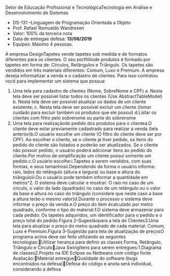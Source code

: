 
Setor de Educação Profissional e TecnológicaTecnologia em Análise e Desenvolvimento de Sistemas
- DS-131 –Linguagem de Programação Orientada a Objeto
- Prof. Rafael Romualdo Wandresen
- Valor: 100% da terceira nota
- Data de entregae defesa: **13/06/2019**
- Equipes: Máximo 4 pessoas.

A empresa DesignTapetes vende tapetes sob medida e de formatos diferentes para os clientes. 
O seu portfóliode produtos é formado por tapetes em forma de: Círculos, Retângulos e Triângulo. 
Os tapetes são vendidos em três materiais diferentes: Comum, Luxo e Premium.
A empresa deseja informatizar a venda e o cadastro de clientes. 
Para isso contratou você para implementar um sistema que possua:
 1. Uma tela para cadastro de clientes (Nome, SobreNome e CPF) 
   a. Nesta tela deve ser possível listar todos os clientes (Use AbstractTableModel)
   b. Nesta tela deve ser possível atualizar os dados de um cliente existente;
   c. Nesta  tela  deve  ser  possível  excluir  um  cliente  (tomar  cuidado  para  excluir também os produtos que ele possui)
   d.Listar os clientes com filtro pelo sobrenome ou parte do sobrenome
  2. Uma tela para realizaçãodo pedido dos produtos para o clientea.O cliente deve estar previamente cadastrado para realizar a venda (tela anterior)b.O usuário escolhe um cliente (O filtro do cliente deve ser por CPF). Ao escolher o cliente, se o cliente já tiver pedido, os itens do pedido do cliente são listados e poderão  ser  atualizados.  Se  o  cliente  não  possuir  pedido,  o  usuário  poderá adicionar  itens  ao  pedido  do  cliente.Por  motivo  de  simplificação  um  cliente possui somente um pedido.c.O usuário escolhe:i.Tapetes a serem vendidos, com suas formas, e seus tamanhosii.Dependendo da forma o usuário informa: raio, lados do retângulo (altura e largura) ou base e altura do triânguloiii.Ou  o  usuário  pode  também  informar  a  quantidade  em  metros^2.  O sistema deve calcular e mostrar: O raio no caso de um circulo, o valor do lado (quadrado) no caso de um retângulo ou o valor da base e altura 
no caso do triângulo (considere que neste caso a base a altura terão o mesmo valor)d.Durante o processo o sistema deve informar o preço da venda.e.O preço do item écalculado por metro quadrado, conforme o tipo do material.f.O  sistema  deve  armazenar  para  cada  pedido:  Os  tapetes  adquiridos,  um identificador para o pedido e o preço total do pedido.Figura 2–Sugestãopara a tela de Clientes3.Uma tela para atualizar o preço do metro quadrado de cada material: Comum, Luxo e Premium.Figura 3–Sugestão para tela de atualização de preçosO programa acima deve ser feito utilizando as seguintes tecnologias:Utilizar herança para definir as classes Forma, Retângulo, Triângulo e CírculoJava SwingItens para serem entregues:1.Diagrama de classes2.Projeto na IDE Eclipse ou Netbeans com código fonte
Avaliação:Material entregueQualidade do software (bugs encontrados na defesa)Defesa do código e anota será individual, considerando a defesa
